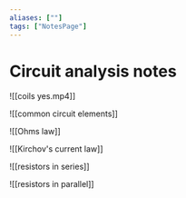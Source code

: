 ```yaml
---
aliases: [""]
tags: ["NotesPage"]
---
```


# Circuit analysis notes

![[coils yes.mp4]]

![[common circuit elements]]

![[Ohms law]]

![[Kirchov's current law]]

![[resistors in series]]

![[resistors in parallel]]